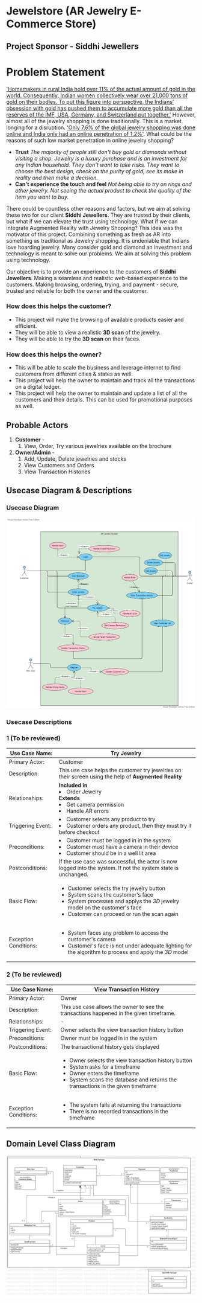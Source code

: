 # Jewelstore (AR Jewelry E-Commerce Store)

## Project Sponsor - Siddhi Jewellers
# Problem Statement
['Homemakers in rural India hold over 11% of the actual amount of gold in the world. Consequently, Indian women collectively wear over 21,000 tons of gold on their bodies. To put this figure into perspective, the Indians’ obsession with gold has pushed them to accumulate more gold than all the reserves of the IMF, USA, Germany, and Switzerland put together.'](https://blog.novemgold.com/interesting-fact-indian-housewives-hold-11-of-the-worlds-gold/) However, almost all of the jewelry shopping is done traditionally. This is a market longing for a disruption. ['Only 7.6% of the global jewelry shopping was done online and India only had an online penetration of 1.2%'](https://retailjewellerindia.com/how-big-is-the-online-jewellery-market-in-india/). What could be the reasons of such low market penetration in online jewelry shopping? 

 - **Trust**
 *The majority of people still don't buy gold or diamonds without visiting a shop. Jewelry is a luxury purchase and is an investment for any Indian household. They don't want to take risks. They want to choose the best design, check on the purity of gold, see its make in reality and then make a decision.*
 - **Can't experience the touch and feel**
 *Not being able to try on rings and other jewelry. Not seeing the actual product to check the quality of the item you want to buy.*
 
 There could be countless other reasons and factors, but we aim at solving these two for our client **Siddhi Jewellers**. They are trusted by their clients, but what if we can elevate the trust using technology. What if we can integrate Augmented Reality with Jewelry Shopping? This idea was the motivator of this project. Combining something as fresh as AR into something as traditional as Jewelry shopping. It is undeniable that Indians love hoarding jewelry. Many consider gold and diamond an investment and technology is meant to solve our problems. We aim at solving this problem using technology. 

Our objective is to provide an experience to the customers of **Siddhi Jewellers**. Making a seamless and realistic web-based experience to the customers. Making browsing, ordering, trying, and payment - secure, trusted and reliable for both the owner and the customer. 

### How does this helps the customer?
- This project will make the browsing of available products easier and efficient. 
- They will be able to view a realistic **3D scan** of the jewelry.
- They will be able to try the **3D scan** on their faces.

### How does this helps the owner?
- This will be able to scale the business and leverage internet to find customers from different cities & states as well.
- This project will help the owner to maintain and track all the transactions on a digital ledger.
- This project will help the owner to maintain and update a list of all the customers and their details. This can be used for promotional purposes as well.
## Probable Actors

1.  **Customer** -
    1.  View, Order, Try various jewelries available on the brochure
2.  **Owner/Admin** -
    1.  Add, Update, Delete jewelries and stocks
    2.  View Customers and Orders
    3.  View Transaction Histories

## Usecase Diagram & Descriptions

### Usecase Diagram
![AR Jewelry System](AR%20Jewelry%20System%20(1).vpd.png)

### Usecase Descriptions

### 1 (To be reviewed)

| Use Case Name:        	|   Try Jewelry 	|
|-----------------------	|---	|
| Primary Actor:            	|   Customer	|
| Description:            	|   This use case helps the customer try jewelries on their screen using the help of **Augmented Reality**	|
| Relationships:            	|   <ui>**Included in** <li>Order Jewelry </li> <ui>**Extends** <li>Get camera permission </li><li>Handle AR errors</li>	|
| Triggering Event:     	|   <ui><li>Customer selects any product to try</li><li>Customer orders any product, then they must try it before checkout </li>	|
| Preconditions:        	| <ui><li>Customer must be logged in in the system </li><li>Customer must have a camera in their device </li> <li>Customer should be in a well lit area </li> |
| Postconditions:       	|   If the use case was successful, the actor is now logged into the system. If not the system state is unchanged.	|
| Basic Flow:   	| <ul><li>Customer selects the try jewelry button </li><li>System scans the customer's face</li><li>System processes and applys the  _3D_  jewelry model on the customer's face</li><li>Customer can proceed or run the scan again </li>	|
| Exception Conditions: 	|   <ul><li>System faces any problem to access the customer's camera</li><li>Customer's face is not under adequate lighting for the algorithm to process and apply the  _3D_  model </li>|

### 2 (To be reviewed)

| Use Case Name:        	|   View Transaction History	|
|-----------------------	|---	|
| Primary Actor:            	|   Owner	|
| Description:            	|   This use case allows the owner to see the transactions happened in the given timeframe. 	|
| Relationships:            	|   -	|
| Triggering Event:     	|   Owner selects the view transaction history button |
| Preconditions:        	| Owner must be logged in in the system
| Postconditions:       	| The transactional history gets displayed |
| Basic Flow:   	|  <ul><li>Owner selects the view transaction history button</li><li>System asks for a timeframe </li><li>Owner enters the timeframe </li><li>System scans the database and returns the transactions in the given timeframe</ul> 	|
| Exception Conditions: 	|   <ul><li>The system fails at returning the transactions</li> <li>There is no recorded transactions in the timeframe|

 ## Domain Level Class Diagram
 ![Class Diagram](ClassDiagram1.png)
